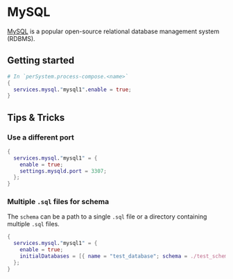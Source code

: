 # MySQL

[MySQL](https://github.com/mysql/mysql-server) is a popular open-source relational database management system (RDBMS).

## Getting started

```nix
# In `perSystem.process-compose.<name>`
{
  services.mysql."mysql1".enable = true;
}
```

## Tips & Tricks

### Use a different port

```nix
{
  services.mysql."mysql1" = {
    enable = true;
    settings.mysqld.port = 3307;
  };
}
```

### Multiple `.sql` files for schema

The `schema` can be a path to a single `.sql` file or a directory containing multiple `.sql` files.

```nix
{
  services.mysql."mysql1" = {
    enable = true;
    initialDatabases = [{ name = "test_database"; schema = ./test_schemas; }];
  };
}
```
